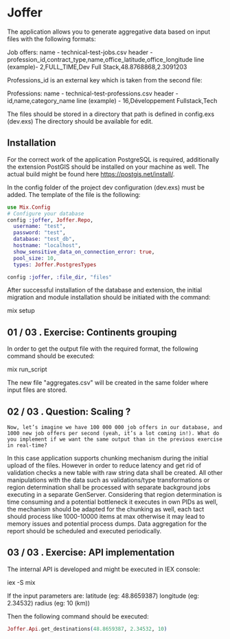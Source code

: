 # Joffer

The application allows you to generate aggregative data based on input files with the following formats:

Job offers:
  name - technical-test-jobs.csv
  header - profession_id,contract_type,name,office_latitude,office_longitude
  line (example)- 2,FULL_TIME,Dev Full Stack,48.8768868,2.3091203

Professions_id is an external key which is taken from the second file:

Professions:
  name - technical-test-professions.csv
  header - id,name,category_name
  line (example) - 16,Développement Fullstack,Tech

The files should be stored in a directory that path is defined in config.exs (dev.exs)
The directory should be available for edit.

## Installation 

For the correct work of the application PostgreSQL is required, additionally the extension PostGIS should be installed on your machine as well.
The actual build might be found here https://postgis.net/install/.

In the config folder of the project dev configuration (dev.exs) must be added. 
The template of the file is the following:
```elixir
use Mix.Config
# Configure your database
config :joffer, Joffer.Repo,
  username: "test",
  password: "test",
  database: "test_db",
  hostname: "localhost",
  show_sensitive_data_on_connection_error: true,
  pool_size: 10,
  types: Joffer.PostgresTypes

config :joffer, :file_dir, "files"
```

After successful installation of the database and extension, the initial migration and module installation should be initiated with the command:
  
  mix setup

## 01 / 03 . Exercise: Continents grouping

In order to get the output file with the required format, the following command should be executed:

  mix run_script

The new file "aggregates.csv" will be created in the same folder where input files are stored.


## 02 / 03 . Question: Scaling ?
```
Now, let’s imagine we have 100 000 000 job offers in our database, and 1000 new job offers per second (yeah, it’s a lot coming in!). What do you implement if we want the same output than in the previous exercise in real-time?
```
In this case application supports chunking mechanism during the initial upload of the files.
However in order to reduce latency and get rid of validation checks a new table with raw string data shall be created.
All other manipulations with the data such as validations/type transformations or region determination shall be processed with separate background jobs executing in a separate GenServer. 
Considering that region determination is time consuming and a potential bottleneck it executes in own PIDs as well, the mechanism should be adapted for the chunking as well, each tact should process like 1000-10000 items at max otherwise it may lead to memory issues and potential process dumps.
Data aggregation for the report should be scheduled and executed periodically.

## 03 / 03 . Exercise: API implementation

The internal API is developed and might be executed in IEX console:

  iex -S mix

If the input parameters are:
  latitude (eg: 48.8659387)
  longitude (eg: 2.34532)
  radius (eg: 10 (km))

Then the following command should be executed:
```elixir
Joffer.Api.get_destinations(48.8659387, 2.34532, 10)
```



